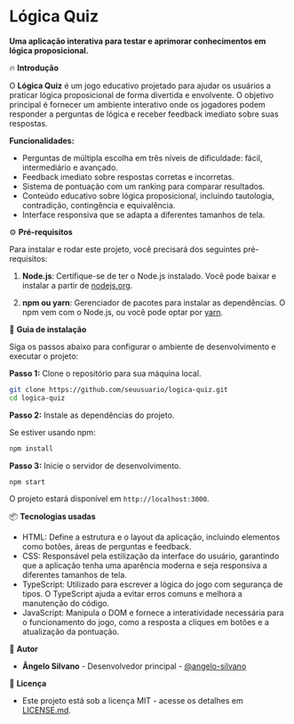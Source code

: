 # Lógica Quiz

**Uma aplicação interativa para testar e aprimorar conhecimentos em lógica proposicional.**

🔥 **Introdução**

O **Lógica Quiz** é um jogo educativo projetado para ajudar os usuários a praticar lógica proposicional de forma divertida e envolvente. O objetivo principal é fornecer um ambiente interativo onde os jogadores podem responder a perguntas de lógica e receber feedback imediato sobre suas respostas.

**Funcionalidades:**
- Perguntas de múltipla escolha em três níveis de dificuldade: fácil, intermediário e avançado.
- Feedback imediato sobre respostas corretas e incorretas.
- Sistema de pontuação com um ranking para comparar resultados.
- Conteúdo educativo sobre lógica proposicional, incluindo tautologia, contradição, contingência e equivalência.
- Interface responsiva que se adapta a diferentes tamanhos de tela.

⚙️ **Pré-requisitos**

Para instalar e rodar este projeto, você precisará dos seguintes pré-requisitos:

1. **Node.js**: Certifique-se de ter o Node.js instalado. Você pode baixar e instalar a partir de [nodejs.org](https://nodejs.org/).

2. **npm ou yarn**: Gerenciador de pacotes para instalar as dependências. O npm vem com o Node.js, ou você pode optar por [yarn](https://yarnpkg.com/).

🔨 **Guia de instalação**

Siga os passos abaixo para configurar o ambiente de desenvolvimento e executar o projeto:

**Passo 1:** Clone o repositório para sua máquina local.

```bash
git clone https://github.com/seuusuario/logica-quiz.git
cd logica-quiz
```

**Passo 2:** Instale as dependências do projeto.

Se estiver usando npm:

```bash
npm install
```


**Passo 3:** Inicie o servidor de desenvolvimento.

```bash
npm start
```

O projeto estará disponível em `http://localhost:3000`.


📦 **Tecnologias usadas**

- HTML: Define a estrutura e o layout da aplicação, incluindo elementos como botões, áreas de perguntas e feedback.
- CSS: Responsável pela estilização da interface do usuário, garantindo que a aplicação tenha uma aparência moderna e seja responsiva a diferentes tamanhos de tela.
- TypeScript: Utilizado para escrever a lógica do jogo com segurança de tipos. O TypeScript ajuda a evitar erros comuns e melhora a manutenção do código.
- JavaScript: Manipula o DOM e fornece a interatividade necessária para o funcionamento do jogo, como a resposta a cliques em botões e a atualização da pontuação.

👷 **Autor**

- **Ângelo Silvano** - Desenvolvedor principal - [@angelo-silvano](https://github.com/angelo-silvano)
  
📄 **Licença**

- Este projeto está sob a licença MIT - acesse os detalhes em [LICENSE.md](LICENSE.md).
